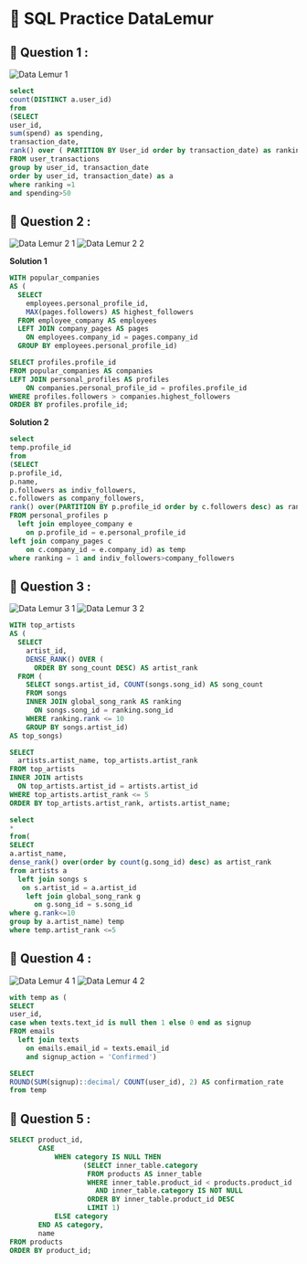 # 📝 SQL Practice DataLemur

## 📌 Question 1 : 
![Data Lemur 1](https://user-images.githubusercontent.com/116416338/197381798-2908be1a-687e-40e7-bff1-fe8560aafa75.png)
````sql
select
count(DISTINCT a.user_id)
from
(SELECT 
user_id,
sum(spend) as spending,
transaction_date,
rank() over ( PARTITION BY User_id order by transaction_date) as ranking
FROM user_transactions
group by user_id, transaction_date
order by user_id, transaction_date) as a
where ranking =1
and spending>50

````
## 📌 Question 2 : 
![Data Lemur 2 1](https://user-images.githubusercontent.com/116416338/197386632-c14b9abc-1b5c-4d4d-ab27-2358d6f4bc76.png)
![Data Lemur 2 2](https://user-images.githubusercontent.com/116416338/197386657-cad38c80-9416-45ae-aee5-4fcdfd35fb61.png)

**Solution 1**

````sql
WITH popular_companies 
AS (
  SELECT
    employees.personal_profile_id,
	MAX(pages.followers) AS highest_followers
  FROM employee_company AS employees 
  LEFT JOIN company_pages AS pages
    ON employees.company_id = pages.company_id  
  GROUP BY employees.personal_profile_id)

SELECT profiles.profile_id
FROM popular_companies AS companies
LEFT JOIN personal_profiles AS profiles
	ON companies.personal_profile_id = profiles.profile_id
WHERE profiles.followers > companies.highest_followers
ORDER BY profiles.profile_id;
````

**Solution 2**
````sql
select
temp.profile_id
from
(SELECT
p.profile_id,
p.name,
p.followers as indiv_followers,
c.followers as company_followers,
rank() over(PARTITION BY p.profile_id order by c.followers desc) as ranking
FROM personal_profiles p
  left join employee_company e
    on p.profile_id = e.personal_profile_id
left join company_pages c
    on c.company_id = e.company_id) as temp
where ranking = 1 and indiv_followers>company_followers
````

## 📌 Question 3 : 
![Data Lemur 3 1](https://user-images.githubusercontent.com/116416338/197391506-242f3b48-1db2-4f02-8c4e-2ab72a92704b.png)
![Data Lemur 3 2](https://user-images.githubusercontent.com/116416338/197391517-2b949f35-030a-4830-b33d-4977d8d392e6.png)

````sql
WITH top_artists
AS (
  SELECT 
    artist_id,
    DENSE_RANK() OVER (
      ORDER BY song_count DESC) AS artist_rank
  FROM (    
    SELECT songs.artist_id, COUNT(songs.song_id) AS song_count
    FROM songs
    INNER JOIN global_song_rank AS ranking
      ON songs.song_id = ranking.song_id
    WHERE ranking.rank <= 10
    GROUP BY songs.artist_id) 
AS top_songs)

SELECT 
  artists.artist_name, top_artists.artist_rank
FROM top_artists
INNER JOIN artists
  ON top_artists.artist_id = artists.artist_id
WHERE top_artists.artist_rank <= 5
ORDER BY top_artists.artist_rank, artists.artist_name;
````

````sql
select 
*
from(
SELECT
a.artist_name,
dense_rank() over(order by count(g.song_id) desc) as artist_rank
from artists a 
  left join songs s
   on s.artist_id = a.artist_id
    left join global_song_rank g
      on g.song_id = s.song_id
where g.rank<=10
group by a.artist_name) temp
where temp.artist_rank <=5
````

## 📌 Question 4 : 
![Data Lemur 4 1](https://user-images.githubusercontent.com/116416338/197393677-8a8effb8-15a1-4207-a857-141448cdb0ac.png)
![Data Lemur 4 2](https://user-images.githubusercontent.com/116416338/197393701-f4c5228c-9ea0-4be4-83c2-04a031152975.png)

````sql
with temp as (
SELECT  
user_id,
case when texts.text_id is null then 1 else 0 end as signup
FROM emails 
  left join texts 
    on emails.email_id = texts.email_id
    and signup_action = 'Confirmed')

SELECT
ROUND(SUM(signup)::decimal/ COUNT(user_id), 2) AS confirmation_rate
from temp
````
## 📌 Question 5 : 

````sql
SELECT product_id,
       CASE
           WHEN category IS NULL THEN
                  (SELECT inner_table.category
                   FROM products AS inner_table
                   WHERE inner_table.product_id < products.product_id
                     AND inner_table.category IS NOT NULL
                   ORDER BY inner_table.product_id DESC
                   LIMIT 1)
           ELSE category
       END AS category,
       name
FROM products
ORDER BY product_id;
````
